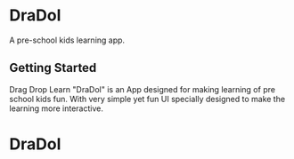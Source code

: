 # DraDol

A pre-school kids learning app.

## Getting Started

Drag Drop Learn "DraDol" is an App designed for making learning of pre school kids fun.
With very simple yet fun UI specially designed to make the learning more interactive.


# DraDol
